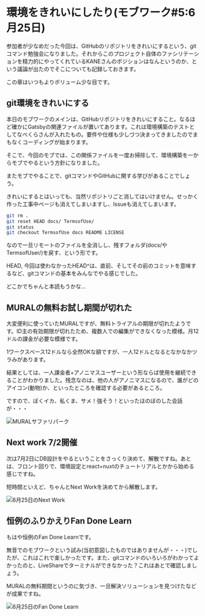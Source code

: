# 環境をきれいにしたり(モブワーク#5:6月25日)

参加者が少なめだった今回は、GitHubのリポジトリをきれいにするという、gitコマンド勉強会になりました。それからこのプロジェクト自体のファシリテーションを精力的にやってくれているKANEさんのポジションはなんというのか、という議論が出たのでそこについても記録しておきます。

この章はいつもよりボリューム少な目です。

## git環境をきれいにする
本日のモブワークのメインは、GitHubリポジトリをきれいにすること。なるほど確かにGatsbyの関連ファイルが置いてあります。これは環境構築のテストとしてなべくらさんが入れたもの。要件や仕様も少しづつ決まってきましたのでまもなくコーディングが始まります。

そこで、今回のモブでは、この関係ファイルを一度お掃除して、環境構築を一からモブでやるという方針になりました。

またモブでやることで、gitコマンドやGitHubに関する学びがあることでしょう。

きれいにするとはいっても、当然リポジトリごと消してはいけません。せっかく作った工事中ページも消えてしまいますし、Issueも消えてしまいます。

```sh
git rm . 
git reset HEAD docs/ TermsofUse/
git status
git checkout TermsofUse docs README LICENSE
```

なので一旦リモートのファイルを全消しし、残すフォルダ(docs/やTermsofUser/)を戻す、という形です。

HEAD, 今回は使わなかったHEAD^は、直前、そしてその前のコミットを意味するなど、gitコマンドの基本をみんなでやる感じでした。

どこかでちゃんと本読もうかな…

## MURALの無料お試し期間が切れた
大変便利に使っていたMURALですが、無料トライアルの期限が切れたようです。ID主の有効期限が切れたため、複数人での編集ができなくなった模様。月12ドルの課金が必要な模様です。

1ワークスペース12ドルなら全然OKな額ですが、一人12ドルとなるとなかなかツラみがあります。

結果としては、一人課金者+アノニマスユーザーという形ならば使用を継続できることがわかりました。残念なのは、他の人がアノニマスになるので、誰がどのアイコン(動物)か、といったところを確認する必要があるところ。

ですので、ぼくイカ、私くま、サメ！強そう！といったほのぼのした会話が・・・

![MURALサファリパーク](chap-mob-0625/safaripark.png?scale=1.0)

## Next work 7/2開催
次は7月2日にDB設計をやるということをさっくり決めて、解散ですね。あとは、フロント回りで、環境設定とreact+nuxtのチュートリアルとかから始める感じですね。

短時間といえど、ちゃんとNext Workを決めてから解散します。

![6月25日のNext Work](chap-mob-0625/0625nextwork.png?scale=1.0)

## 恒例のふりかえりFan Done Learn

もはや恒例のFan Done Learnです。

無音でのモブワークという試み(当初意図したものではありませんが・・・)でしたが、これはこれで楽しかったです。また、gitコマンドのいろいろがわかってよかったのと、LiveShareでターミナルができなかった？これはあとで確認しましょう。

MURALの無料期間というのに気づき、一旦解決ソリューションを見つけたなどが成果ですね。

![6月25日のFan Done Learn](chap-mob-0625/0625fandonelearn.png?scale=1.0)
